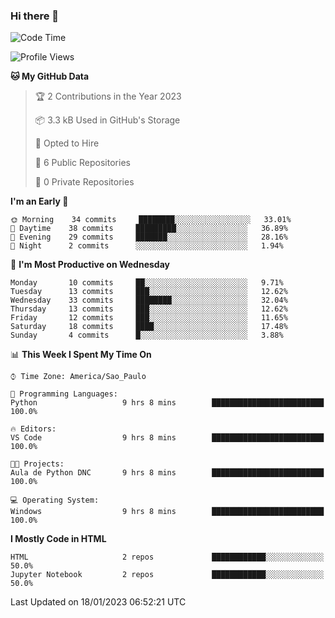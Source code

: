 ### Hi there 👋

<!--
**igabriel-gb/igabriel-gb** is a ✨ _special_ ✨ repository because its `README.md` (this file) appears on your GitHub profile.

Here are some ideas to get you started:

- 🔭 I’m currently working on ...
- 🌱 I’m currently learning ...
- 👯 I’m looking to collaborate on ...
- 🤔 I’m looking for help with ...
- 💬 Ask me about ...
- 📫 How to reach me: ...
- 😄 Pronouns: ...
- ⚡ Fun fact: ...
-->

<!--START_SECTION:waka-->
![Code Time](http://img.shields.io/badge/Code%20Time-143%20hrs%2034%20mins-blue)

![Profile Views](http://img.shields.io/badge/Profile%20Views-1-blue)

**🐱 My GitHub Data** 

> 🏆 2 Contributions in the Year 2023
 > 
> 📦 3.3 kB Used in GitHub's Storage 
 > 
> 💼 Opted to Hire
 > 
> 📜 6 Public Repositories 
 > 
> 🔑 0 Private Repositories  
 > 
**I'm an Early 🐤** 

```text
🌞 Morning    34 commits     ████████░░░░░░░░░░░░░░░░░   33.01% 
🌇 Daytime    38 commits     █████████░░░░░░░░░░░░░░░░   36.89% 
🌃 Evening    29 commits     ███████░░░░░░░░░░░░░░░░░░   28.16% 
🌙 Night      2 commits      ░░░░░░░░░░░░░░░░░░░░░░░░░   1.94%

```
📅 **I'm Most Productive on Wednesday** 

```text
Monday       10 commits     ██░░░░░░░░░░░░░░░░░░░░░░░   9.71% 
Tuesday      13 commits     ███░░░░░░░░░░░░░░░░░░░░░░   12.62% 
Wednesday    33 commits     ████████░░░░░░░░░░░░░░░░░   32.04% 
Thursday     13 commits     ███░░░░░░░░░░░░░░░░░░░░░░   12.62% 
Friday       12 commits     ███░░░░░░░░░░░░░░░░░░░░░░   11.65% 
Saturday     18 commits     ████░░░░░░░░░░░░░░░░░░░░░   17.48% 
Sunday       4 commits      █░░░░░░░░░░░░░░░░░░░░░░░░   3.88%

```


📊 **This Week I Spent My Time On** 

```text
⌚︎ Time Zone: America/Sao_Paulo

💬 Programming Languages: 
Python                   9 hrs 8 mins        █████████████████████████   100.0%

🔥 Editors: 
VS Code                  9 hrs 8 mins        █████████████████████████   100.0%

🐱‍💻 Projects: 
Aula de Python DNC       9 hrs 8 mins        █████████████████████████   100.0%

💻 Operating System: 
Windows                  9 hrs 8 mins        █████████████████████████   100.0%

```

**I Mostly Code in HTML** 

```text
HTML                     2 repos             ████████████░░░░░░░░░░░░░   50.0% 
Jupyter Notebook         2 repos             ████████████░░░░░░░░░░░░░   50.0%

```



 Last Updated on 18/01/2023 06:52:21 UTC
<!--END_SECTION:waka-->
